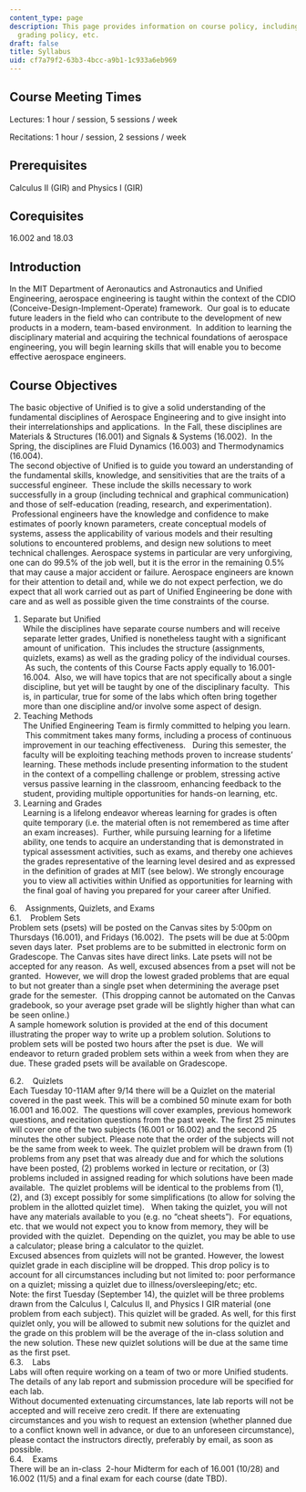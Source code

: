 ```yaml
---
content_type: page
description: This page provides information on course policy, including course objectives,
  grading policy, etc.
draft: false
title: Syllabus
uid: cf7a79f2-63b3-4bcc-a9b1-1c933a6eb969
---
```

## Course Meeting Times

Lectures: 1 hour / session, 5 sessions / week

Recitations: 1 hour / session, 2 sessions / week

## Prerequisites

Calculus II (GIR) and Physics I (GIR)

## Corequisites

16.002 and 18.03

## Introduction

In the MIT Department of Aeronautics and Astronautics and Unified Engineering, aerospace engineering is taught within the context of the CDIO (Conceive-Design-Implement-Operate) framework.  Our goal is to educate future leaders in the field who can contribute to the development of new products in a modern, team-based environment.  In addition to learning the disciplinary material and acquiring the technical foundations of aerospace engineering, you will begin learning skills that will enable you to become effective aerospace engineers.

## Course Objectives

The basic objective of Unified is to give a solid understanding of the fundamental disciplines of Aerospace Engineering and to give insight into their interrelationships and applications.  In the Fall, these disciplines are Materials & Structures (16.001) and Signals & Systems (16.002).  In the Spring, the disciplines are Fluid Dynamics (16.003) and Thermodynamics (16.004).     
The second objective of Unified is to guide you toward an understanding of the fundamental skills, knowledge, and sensitivities that are the traits of a successful engineer.  These include the skills necessary to work successfully in a group (including technical and graphical communication) and those of self-education (reading, research, and experimentation).  Professional engineers have the knowledge and confidence to make estimates of poorly known parameters, create conceptual models of systems, assess the applicability of various models and their resulting solutions to encountered problems, and design new solutions to meet technical challenges. Aerospace systems in particular are very unforgiving, one can do 99.5% of the job well, but it is the error in the remaining 0.5% that may cause a major accident or failure. Aerospace engineers are known for their attention to detail and, while we do not expect perfection, we do expect that all work carried out as part of Unified Engineering be done with care and as well as possible given the time constraints of the course. 

1. Separate but Unified    
    While the disciplines have separate course numbers and will receive separate letter grades, Unified is nonetheless taught with a significant amount of unification.  This includes the structure (assignments, quizlets, exams) as well as the grading policy of the individual courses.  As such, the contents of this Course Facts apply equally to 16.001-16.004.  Also, we will have topics that are not specifically about a single discipline, but yet will be taught by one of the disciplinary faculty.  This is, in particular, true for some of the labs which often bring together more than one discipline and/or involve some aspect of design.
2. Teaching Methods    
    The Unified Engineering Team is firmly committed to helping you learn.  This commitment takes many forms, including a process of continuous improvement in our teaching effectiveness.   During this semester, the faculty will be exploiting teaching methods proven to increase students’ learning. These methods include presenting information to the student in the context of a compelling challenge or problem, stressing active versus passive learning in the classroom, enhancing feedback to the student, providing multiple opportunities for hands-on learning, etc.
3. Learning and Grades    
    Learning is a lifelong endeavor whereas learning for grades is often quite temporary (i.e. the material often is not remembered as time after an exam increases).  Further, while pursuing learning for a lifetime ability, one tends to acquire an understanding that is demonstrated in typical assessment activities, such as exams, and thereby one achieves the grades representative of the learning level desired and as expressed in the definition of grades at MIT (see below). We strongly encourage you to view all activities within Unified as opportunities for learning with the final goal of having you prepared for your career after Unified.

6.    Assignments, Quizlets, and Exams  
6.1.    Problem Sets  
Problem sets (psets) will be posted on the Canvas sites by 5:00pm on Thursdays (16.001), and Fridays (16.002).  The psets will be due at 5:00pm seven days later.  Pset problems are to be submitted in electronic form on Gradescope. The Canvas sites have direct links. Late psets will not be accepted for any reason.  As well, excused absences from a pset will not be granted.  However, we will drop the lowest graded problems that are equal to but not greater than a single pset when determining the average pset grade for the semester.  (This dropping cannot be automated on the Canvas gradebook, so your average pset grade will be slightly higher than what can be seen online.)  
A sample homework solution is provided at the end of this document illustrating the proper way to write up a problem solution. Solutions to problem sets will be posted two hours after the pset is due.  We will endeavor to return graded problem sets within a week from when they are due. These graded psets will be available on Gradescope.

6.2.    Quizlets  
Each Tuesday 10-11AM after 9/14 there will be a Quizlet on the material covered in the past week. This will be a combined 50 minute exam for both 16.001 and 16.002.  The questions will cover examples, previous homework questions, and recitation questions from the past week. The first 25 minutes will cover one of the two subjects (16.001 or 16.002) and the second 25 minutes the other subject. Please note that the order of the subjects will not be the same from week to week. The quizlet problem will be drawn from (1) problems from any pset that was already due and for which the solutions have been posted, (2) problems worked in lecture or recitation, or (3) problems included in assigned reading for which solutions have been made available.  The quizlet problems will be identical to the problems from (1), (2), and (3) except possibly for some simplifications (to allow for solving the problem in the allotted quizlet time).   When taking the quizlet, you will not have any materials available to you (e.g. no “cheat sheets”).  For equations, etc. that we would not expect you to know from memory, they will be provided with the quizlet.  Depending on the quizlet, you may be able to use a calculator; please bring a calculator to the quizlet.  
Excused absences from quizlets will not be granted. However, the lowest quizlet grade in each discipline will be dropped. This drop policy is to account for all circumstances including but not limited to: poor performance on a quizlet; missing a quizlet due to illness/oversleeping/etc; etc.  
Note: the first Tuesday (September 14), the quizlet will be three problems drawn from the Calculus I, Calculus II, and Physics I GIR material (one problem from each subject). This quizlet will be graded. As well, for this first quizlet only, you will be allowed to submit new solutions for the quizlet and the grade on this problem will be the average of the in-class solution and the new solution. These new quizlet solutions will be due at the same time as the first pset.  
6.3.    Labs  
Labs will often require working on a team of two or more Unified students. The details of any lab report and submission procedure will be specified for each lab.    
Without documented extenuating circumstances, late lab reports will not be accepted and will receive zero credit. If there are extenuating circumstances and you wish to request an extension (whether planned due to a conflict known well in advance, or due to an unforeseen circumstance), please contact the instructors directly, preferably by email, as soon as possible.     
6.4.    Exams  
There will be an in-class  2-hour Midterm for each of 16.001 (10/28) and 16.002 (11/5) and a final exam for each course (date TBD).